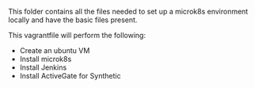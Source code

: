 This folder contains all the files needed to set up a microk8s environment locally and have the basic files present.

This vagrantfile will perform the following:
- Create an ubuntu VM
- Install microk8s
- Install Jenkins
- Install ActiveGate for Synthetic
